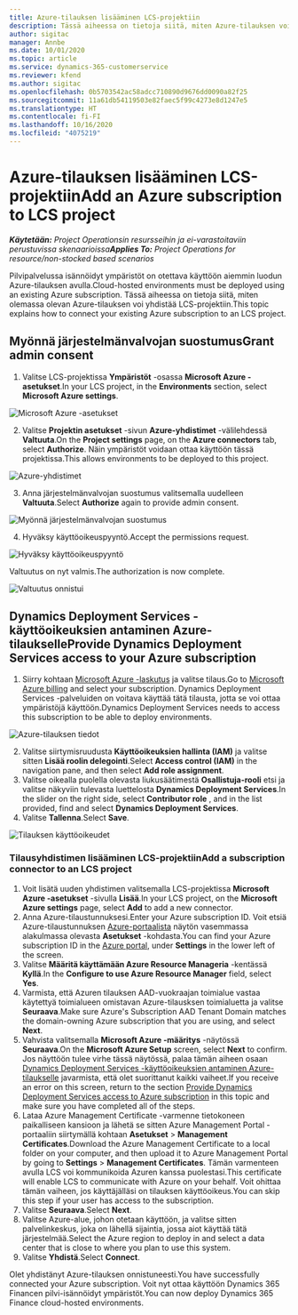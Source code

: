 ```yaml
---
title: Azure-tilauksen lisääminen LCS-projektiin
description: Tässä aiheessa on tietoja siitä, miten Azure-tilauksen voi yhdistää LCS-projektiin.
author: sigitac
manager: Annbe
ms.date: 10/01/2020
ms.topic: article
ms.service: dynamics-365-customerservice
ms.reviewer: kfend
ms.author: sigitac
ms.openlocfilehash: 0b5703542ac58adcc710890d9676dd0090a82f25
ms.sourcegitcommit: 11a61db54119503e82faec5f99c4273e8d1247e5
ms.translationtype: HT
ms.contentlocale: fi-FI
ms.lasthandoff: 10/16/2020
ms.locfileid: "4075219"
---
```

# <a name="add-an-azure-subscription-to-lcs-project"></a><span data-ttu-id="373a0-103">Azure-tilauksen lisääminen LCS-projektiin</span><span class="sxs-lookup"><span data-stu-id="373a0-103">Add an Azure subscription to LCS project</span></span>

<span data-ttu-id="373a0-104">_**Käytetään:** Project Operationsin resursseihin ja ei-varastoitaviin perustuvissa skenaarioissa_</span><span class="sxs-lookup"><span data-stu-id="373a0-104">_**Applies To:** Project Operations for resource/non-stocked based scenarios_</span></span>

<span data-ttu-id="373a0-105">Pilvipalvelussa isännöidyt ympäristöt on otettava käyttöön aiemmin luodun Azure-tilauksen avulla.</span><span class="sxs-lookup"><span data-stu-id="373a0-105">Cloud-hosted environments must be deployed using an existing Azure subscription.</span></span> <span data-ttu-id="373a0-106">Tässä aiheessa on tietoja siitä, miten olemassa olevan Azure-tilauksen voi yhdistää LCS-projektiin.</span><span class="sxs-lookup"><span data-stu-id="373a0-106">This topic explains how to connect your existing Azure subscription to an LCS project.</span></span> 

## <a name="grant-admin-consent"></a><span data-ttu-id="373a0-107">Myönnä järjestelmänvalvojan suostumus</span><span class="sxs-lookup"><span data-stu-id="373a0-107">Grant admin consent</span></span>

1. <span data-ttu-id="373a0-108">Valitse LCS-projektissa **Ympäristöt** -osassa **Microsoft Azure -asetukset**.</span><span class="sxs-lookup"><span data-stu-id="373a0-108">In your LCS project, in the **Environments** section, select **Microsoft Azure settings**.</span></span>

![Microsoft Azure -asetukset](./media/1MicrosoftAzureSettings.png)

2. <span data-ttu-id="373a0-110">Valitse **Projektin asetukset** -sivun **Azure-yhdistimet** -välilehdessä **Valtuuta**.</span><span class="sxs-lookup"><span data-stu-id="373a0-110">On the **Project settings** page, on the **Azure connectors** tab, select **Authorize**.</span></span> <span data-ttu-id="373a0-111">Näin ympäristöt voidaan ottaa käyttöön tässä projektissa.</span><span class="sxs-lookup"><span data-stu-id="373a0-111">This allows environments to be deployed to this project.</span></span>

![Azure-yhdistimet](./media/2AzureConnectors.png)

3. <span data-ttu-id="373a0-113">Anna järjestelmänvalvojan suostumus valitsemalla uudelleen **Valtuuta**.</span><span class="sxs-lookup"><span data-stu-id="373a0-113">Select **Authorize** again to provide admin consent.</span></span>

![Myönnä järjestelmänvalvojan suostumus](./media/3GrantAdminConsent.png)

4. <span data-ttu-id="373a0-115">Hyväksy käyttöoikeuspyyntö.</span><span class="sxs-lookup"><span data-stu-id="373a0-115">Accept the permissions request.</span></span>

![Hyväksy käyttöoikeuspyyntö](./media/4AcceptPermissionRequest.png)

<span data-ttu-id="373a0-117">Valtuutus on nyt valmis.</span><span class="sxs-lookup"><span data-stu-id="373a0-117">The authorization is now complete.</span></span> 

![Valtuutus onnistui](./media/5AuthorizationComplete.png)

## <a name="provide-dynamics-deployment-services-access-to-your-azure-subscription"></a><a name="provide"></a><span data-ttu-id="373a0-119">Dynamics Deployment Services -käyttöoikeuksien antaminen Azure-tilaukselle</span><span class="sxs-lookup"><span data-stu-id="373a0-119">Provide Dynamics Deployment Services access to your Azure subscription</span></span>

1. <span data-ttu-id="373a0-120">Siirry kohtaan [Microsoft Azure -laskutus](https://portal.azure.com/#blade/Microsoft\_Azure\_Billing/SubscriptionsBlade) ja valitse tilaus.</span><span class="sxs-lookup"><span data-stu-id="373a0-120">Go to [Microsoft Azure billing](https://portal.azure.com/#blade/Microsoft\_Azure\_Billing/SubscriptionsBlade) and select your subscription.</span></span> <span data-ttu-id="373a0-121">Dynamics Deployment Services -palveluiden on voitava käyttää tätä tilausta, jotta se voi ottaa ympäristöjä käyttöön.</span><span class="sxs-lookup"><span data-stu-id="373a0-121">Dynamics Deployment Services needs to access this subscription to be able to deploy environments.</span></span>

![Azure-tilauksen tiedot](./media/6AzureSubscription.png)

2. <span data-ttu-id="373a0-123">Valitse siirtymisruudusta **Käyttöoikeuksien hallinta (IAM)** ja valitse sitten **Lisää roolin delegointi**.</span><span class="sxs-lookup"><span data-stu-id="373a0-123">Select **Access control (IAM)** in the navigation pane, and then select **Add role assignment**.</span></span>
3. <span data-ttu-id="373a0-124">Valitse oikealla puolella olevasta liukusäätimestä **Osallistuja-rooli**  etsi ja valitse näkyviin tulevasta luettelosta **Dynamics Deployment Services**.</span><span class="sxs-lookup"><span data-stu-id="373a0-124">In the slider on the right side, select **Contributor role** , and in the list provided, find and select **Dynamics Deployment Services**.</span></span> 
4. <span data-ttu-id="373a0-125">Valitse **Tallenna**.</span><span class="sxs-lookup"><span data-stu-id="373a0-125">Select **Save**.</span></span>

![Tilauksen käyttöoikeudet](./media/7SubscriptionAccess.png)

### <a name="add-a-subscription-connector-to-an-lcs-project"></a><span data-ttu-id="373a0-127">Tilausyhdistimen lisääminen LCS-projektiin</span><span class="sxs-lookup"><span data-stu-id="373a0-127">Add a subscription connector to an LCS project</span></span>

1. <span data-ttu-id="373a0-128">Voit lisätä uuden yhdistimen valitsemalla LCS-projektissa **Microsoft Azure -asetukset** -sivulla **Lisää**.</span><span class="sxs-lookup"><span data-stu-id="373a0-128">In your LCS project, on the **Microsoft Azure settings** page, select **Add** to add a new connector.</span></span>
2. <span data-ttu-id="373a0-129">Anna Azure-tilaustunnuksesi.</span><span class="sxs-lookup"><span data-stu-id="373a0-129">Enter your Azure subscription ID.</span></span> <span data-ttu-id="373a0-130">Voit etsiä Azure-tilaustunnuksen [Azure-portaalista](https://ms.portal.azure.com/) näytön vasemmassa alakulmassa olevasta **Asetukset** -kohdasta.</span><span class="sxs-lookup"><span data-stu-id="373a0-130">You can find your Azure subscription ID in the [Azure portal](https://ms.portal.azure.com/), under  **Settings**  in the lower left of the screen.</span></span>
3. <span data-ttu-id="373a0-131">Valitse **Määritä käyttämään Azure Resource Manageria** -kentässä **Kyllä**.</span><span class="sxs-lookup"><span data-stu-id="373a0-131">In the **Configure to use Azure Resource Manager** field, select **Yes**.</span></span>
4. <span data-ttu-id="373a0-132">Varmista, että Azuren tilauksen AAD-vuokraajan toimialue vastaa käytettyä toimialueen omistavan Azure-tilausksen toimialuetta ja valitse **Seuraava**.</span><span class="sxs-lookup"><span data-stu-id="373a0-132">Make sure Azure's Subscription AAD Tenant Domain matches the domain-owning Azure subscription that you are using, and select **Next**.</span></span>
5. <span data-ttu-id="373a0-133">Vahvista valitsemalla **Microsoft Azure -määritys** -näytössä **Seuraava**.</span><span class="sxs-lookup"><span data-stu-id="373a0-133">On the **Microsoft Azure Setup** screen, select **Next** to confirm.</span></span> <span data-ttu-id="373a0-134">Jos näyttöön tulee virhe tässä näytössä, palaa tämän aiheen osaan [Dynamics Deployment Services -käyttöoikeuksien antaminen Azure-tilaukselle](#provide) javarmista, että olet suorittanut kaikki vaiheet.</span><span class="sxs-lookup"><span data-stu-id="373a0-134">If you receive an error on this screen, return to the section [Provide Dynamics Deployment Services access to Azure subscription](#provide) in this topic and make sure you have completed all of the steps.</span></span>
6. <span data-ttu-id="373a0-135">Lataa Azure Management Certificate -varmenne tietokoneen paikalliseen kansioon ja lähetä se sitten Azure Management Portal -portaaliin siirtymällä kohtaan **Asetukset** > **Management Certificates**.</span><span class="sxs-lookup"><span data-stu-id="373a0-135">Download the Azure Management Certificate to a local folder on your computer, and then upload it to Azure Management Portal by going to **Settings** > **Management Certificates**.</span></span> <span data-ttu-id="373a0-136">Tämän varmenteen avulla LCS voi kommunikoida Azuren kanssa puolestasi.</span><span class="sxs-lookup"><span data-stu-id="373a0-136">This certificate will enable LCS to communicate with Azure on your behalf.</span></span> <span data-ttu-id="373a0-137">Voit ohittaa tämän vaiheen, jos käyttäjälläsi on tilauksen käyttöoikeus.</span><span class="sxs-lookup"><span data-stu-id="373a0-137">You can skip this step if your user has access to the subscription.</span></span>
7. <span data-ttu-id="373a0-138">Valitse **Seuraava**.</span><span class="sxs-lookup"><span data-stu-id="373a0-138">Select  **Next**.</span></span>
8. <span data-ttu-id="373a0-139">Valitse Azure-alue, johon otetaan käyttöön, ja valitse sitten palvelinkeskus, joka on lähellä sijaintia, jossa aiot käyttää tätä järjestelmää.</span><span class="sxs-lookup"><span data-stu-id="373a0-139">Select the Azure region to deploy in and select a data center that is close to where you plan to use this system.</span></span>
9.  <span data-ttu-id="373a0-140">Valitse **Yhdistä**.</span><span class="sxs-lookup"><span data-stu-id="373a0-140">Select  **Connect**.</span></span>

<span data-ttu-id="373a0-141">Olet yhdistänyt Azure-tilauksen onnistuneesti.</span><span class="sxs-lookup"><span data-stu-id="373a0-141">You have successfully connected your Azure subscription.</span></span> <span data-ttu-id="373a0-142">Voit nyt ottaa käyttöön Dynamics 365 Financen pilvi-isännöidyt ympäristöt.</span><span class="sxs-lookup"><span data-stu-id="373a0-142">You can now deploy Dynamics 365 Finance cloud-hosted environments.</span></span>


